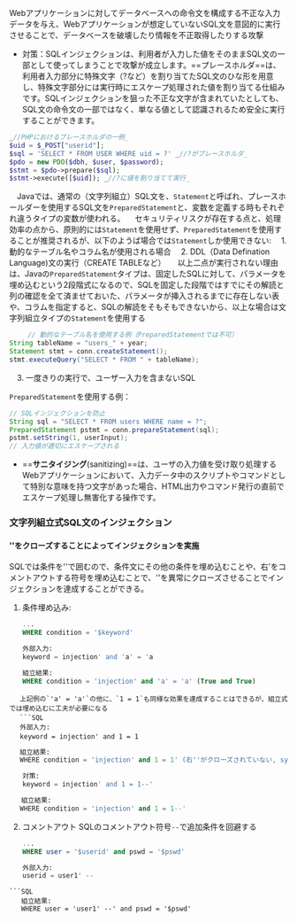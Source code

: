 
Webアプリケーションに対してデータベースへの命令文を構成する不正な入力データを与え、Webアプリケーションが想定していないSQL文を意図的に実行させることで、データベースを破壊したり情報を不正取得したりする攻撃
- 対策：SQLインジェクションは、利用者が入力した値をそのままSQL文の一部として使ってしまうことで攻撃が成立します。==プレースホルダ==は、利用者入力部分に特殊文字（?など）を割り当てたSQL文のひな形を用意し、特殊文字部分には実行時にエスケープ処理された値を割り当てる仕組みです。SQLインジェクションを狙った不正な文字が含まれていたとしても、SQL文の命令文の一部ではなく、単なる値として認識されるため安全に実行することができます。 
```PHP
_//PHPにおけるプレースホルダの一例_  
$uid = $_POST["userid"];  
$sql = 'SELECT * FROM USER WHERE uid = ?' _//?がプレースホルダ_  
$pdo = new PDO($dbh, $user, $password);  
$stmt = $pdo->prepare($sql);  
$stmt->execute([$uid]); _//?に値を割り当てて実行_
```
　Javaでは、通常の（文字列組立）SQL文を、`Statement`と呼ばれ、プレースホールダーを使用するSQL文を`PreparedStatement`と、変数を定義する時もそれぞれ違うタイプの変数が使われる。
　セキュリティリスクが存在する点と、処理効率の点から、原則的には`Statement`を使用せず、`PreparedStatement`を使用することが推奨されるが、以下のようば場合では`Statement`しか使用できない:
　1. 動的なテーブル名やコラム名が使用される場合
　2. DDL（Data Defination Language)文の実行（CREATE TABLEなど）
　   以上二点が実行されない理由は、Javaの`PreparedStatement`タイプは、固定したSQLに対して、パラメータを埋め込むという2段階式になるので、SQLを固定した段階ではすでにその解読と列の確認を全て済ませておいた、パラメータが挿入されるまでに存在しない表や、コラムを指定すると、SQLの解読をそもそもできないから、以上な場合は文字列組立タイプの`Statement`を使用する
```java
　   // 動的なテーブル名を使用する例（PreparedStatementでは不可）
String tableName = "users_" + year;
Statement stmt = conn.createStatement();
stmt.executeQuery("SELECT * FROM " + tableName);
```

　3. 一度きりの実行で、ユーザー入力を含まないSQL

`PreparedStatement`を使用する例：
```java
// SQLインジェクションを防止
String sql = "SELECT * FROM users WHERE name = ?";
PreparedStatement pstmt = conn.prepareStatement(sql);
pstmt.setString(1, userInput);
// 入力値が適切にエスケープされる
```
   
- ==**サニタイジング**(sanitizing)==は、ユーザの入力値を受け取り処理するWebアプリケーションにおいて、入力データ中のスクリプトやコマンドとして特別な意味を持つ文字があった場合、HTML出力やコマンド発行の直前でエスケープ処理し無害化する操作です。

### 文字列組立式SQL文のインジェクション
#### ''をクローズすることによってインジェクションを実施
SQLでは条件を''で囲むので、条件文にその他の条件を埋め込むことや、右'をコメントアウトする符号を埋め込むことで、''を異常にクローズさせることでインジェクションを達成することができる。
1. 条件埋め込み:
   ```SQL
   ...
   WHERE condition = '$keyword'

   外部入力:
   keyword = injection' and 'a' = 'a

   組立結果:
   WHERE condition = 'injection' and 'a' = 'a' (True and True)
```
 　上記例の`'a' = 'a'`の他に、`1 = 1`も同様な効果を達成することはできるが、組立式では埋め込むに工夫が必要になる
 　```SQL
 　外部入力:
 　keyword = injection' and 1 = 1
```
```SQL
 　組立結果:
 　WHERE condition = 'injection' and 1 = 1' (右''がクローズされていない, syntax error)
```
```SQL
　　対策:
　　keyword = injection' and 1 = 1--'

   組立結果:
 　WHERE condition = 'injection' and 1 = 1--'
```
2. コメントアウト
   SQLのコメントアウト符号`--`で追加条件を回避する
   ```SQL
   ...
   WHERE user = '$userid' and pswd = '$pswd'
   
   外部入力:
   userid = user1' --
```
```SQL
   組立結果:
   WHERE user = 'user1' --' and pswd = '$pswd'
```